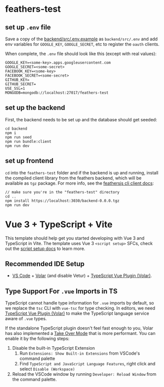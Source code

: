# feathers-test

## set up `.env` file

Save a copy of the [backend/src/.env.example](backend/src/../.env.example) as `backend/src/.env` and add env variables for `GOOGLE_KEY`, `GOOGLE_SECRET`, etc to register the `oauth` clients.

When complete, the `.env` file should look like this (except with real values):

```
GOOGLE_KEY=<some-key>.apps.googleusercontent.com
GOOGLE_SECRET=<some-secret>
FACEBOOK_KEY=<some-key>
FACEBOOK_SECRET=<some-secret>
GITHUB_KEY=
GITHUB_SECRET=
USE_SSL=1
MONGODB=mongodb://localhost:27017/feathers-test
```

## set up the backend

First, the backend needs to be set up and the database should get seeded:

```
cd backend
npm i
npm run seed
npm run bundle:client
npm run dev
```

## set up frontend

`cd` into the `feathers-test` folder and if the backend is up and running, install the compiled client library from the feathers backend, which will be available as `tgz` package. For more info, see the [feathersjs cli client docs](https://feathersjs.com/guides/cli/client.html):

```
// make sure you're in the "feathers-test" directory
cd ..
npm install https://localhost:3030/backend-0.0.0.tgz
npm run dev
```

# Vue 3 + TypeScript + Vite

This template should help get you started developing with Vue 3 and TypeScript in Vite. The template uses Vue 3 `<script setup>` SFCs, check out the [script setup docs](https://v3.vuejs.org/api/sfc-script-setup.html#sfc-script-setup) to learn more.

## Recommended IDE Setup

- [VS Code](https://code.visualstudio.com/) + [Volar](https://marketplace.visualstudio.com/items?itemName=Vue.volar) (and disable Vetur) + [TypeScript Vue Plugin (Volar)](https://marketplace.visualstudio.com/items?itemName=Vue.vscode-typescript-vue-plugin).

## Type Support For `.vue` Imports in TS

TypeScript cannot handle type information for `.vue` imports by default, so we replace the `tsc` CLI with `vue-tsc` for type checking. In editors, we need [TypeScript Vue Plugin (Volar)](https://marketplace.visualstudio.com/items?itemName=Vue.vscode-typescript-vue-plugin) to make the TypeScript language service aware of `.vue` types.

If the standalone TypeScript plugin doesn't feel fast enough to you, Volar has also implemented a [Take Over Mode](https://github.com/johnsoncodehk/volar/discussions/471#discussioncomment-1361669) that is more performant. You can enable it by the following steps:

1. Disable the built-in TypeScript Extension
   1. Run `Extensions: Show Built-in Extensions` from VSCode's command palette
   2. Find `TypeScript and JavaScript Language Features`, right click and select `Disable (Workspace)`
2. Reload the VSCode window by running `Developer: Reload Window` from the command palette.
